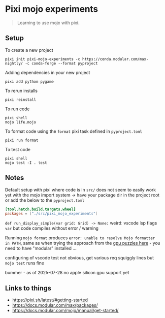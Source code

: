 # Pixi mojo experiments

> Learning to use mojo with pixi.

## Setup

To create a new project

    pixi init pixi-mojo-experiments -c https://conda.modular.com/max-nightly/ -c conda-forge --format pyproject

Adding dependencies in your new project

    pixi add python pygame

To rerun installs

    pixi reinstall

To run code

    pixi shell
    mojo life.mojo

To format code using the `format` pixi task defined in `pyproject.toml`

    pixi run format

To test code

    pixi shell
    mojo test -I . test

## Notes

Default setup with pixi where code is in `src/` does not seem to easily work yet with the mojo import system -> have your package dir in the project root or add the below to the `pyproject.toml`
```toml
[tool.hatch.build.targets.wheel]
packages = ["./src/pixi_mojo_experiments"]
```

`def run_display_simple(var grid: Grid) -> None:` weird: vscode lsp flags `var` but code compiles without error / warning

Running `mojo format` produces `error: unable to resolve Mojo formatter in PATH`, same as when trying the approach from the [gpu puzzles here](https://github.com/modular/mojo-gpu-puzzles/blob/main/pixi.toml#L39) - you need to have "modular" installed ...

configuring of vscode test not obvious, get various req squiggly lines but `mojo test` runs fine

bummer - as of 2025-07-28 no apple silicon gpu support yet

## Links to things

* https://pixi.sh/latest/#getting-started
* https://docs.modular.com/max/packages/
* https://docs.modular.com/mojo/manual/get-started/
